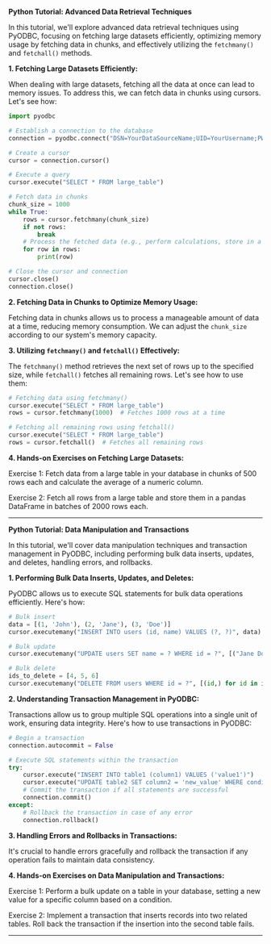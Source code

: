 **Python Tutorial: Advanced Data Retrieval Techniques**

In this tutorial, we'll explore advanced data retrieval techniques using PyODBC, focusing on fetching large datasets efficiently, optimizing memory usage by fetching data in chunks, and effectively utilizing the `fetchmany()` and `fetchall()` methods.

**1. Fetching Large Datasets Efficiently:**

When dealing with large datasets, fetching all the data at once can lead to memory issues. To address this, we can fetch data in chunks using cursors. Let's see how:

```python
import pyodbc

# Establish a connection to the database
connection = pyodbc.connect("DSN=YourDataSourceName;UID=YourUsername;PWD=YourPassword")

# Create a cursor
cursor = connection.cursor()

# Execute a query
cursor.execute("SELECT * FROM large_table")

# Fetch data in chunks
chunk_size = 1000
while True:
    rows = cursor.fetchmany(chunk_size)
    if not rows:
        break
    # Process the fetched data (e.g., perform calculations, store in a list, etc.)
    for row in rows:
        print(row)

# Close the cursor and connection
cursor.close()
connection.close()
```

**2. Fetching Data in Chunks to Optimize Memory Usage:**

Fetching data in chunks allows us to process a manageable amount of data at a time, reducing memory consumption. We can adjust the `chunk_size` according to our system's memory capacity.

**3. Utilizing `fetchmany()` and `fetchall()` Effectively:**

The `fetchmany()` method retrieves the next set of rows up to the specified size, while `fetchall()` fetches all remaining rows. Let's see how to use them:

```python
# Fetching data using fetchmany()
cursor.execute("SELECT * FROM large_table")
rows = cursor.fetchmany(1000)  # Fetches 1000 rows at a time

# Fetching all remaining rows using fetchall()
cursor.execute("SELECT * FROM large_table")
rows = cursor.fetchall()  # Fetches all remaining rows
```

**4. Hands-on Exercises on Fetching Large Datasets:**

Exercise 1: Fetch data from a large table in your database in chunks of 500 rows each and calculate the average of a numeric column.

Exercise 2: Fetch all rows from a large table and store them in a pandas DataFrame in batches of 2000 rows each.

---

**Python Tutorial: Data Manipulation and Transactions**

In this tutorial, we'll cover data manipulation techniques and transaction management in PyODBC, including performing bulk data inserts, updates, and deletes, handling errors, and rollbacks.

**1. Performing Bulk Data Inserts, Updates, and Deletes:**

PyODBC allows us to execute SQL statements for bulk data operations efficiently. Here's how:

```python
# Bulk insert
data = [(1, 'John'), (2, 'Jane'), (3, 'Doe')]
cursor.executemany("INSERT INTO users (id, name) VALUES (?, ?)", data)

# Bulk update
cursor.executemany("UPDATE users SET name = ? WHERE id = ?", [("Jane Doe", 2), ("John Doe", 3)])

# Bulk delete
ids_to_delete = [4, 5, 6]
cursor.executemany("DELETE FROM users WHERE id = ?", [(id,) for id in ids_to_delete])
```

**2. Understanding Transaction Management in PyODBC:**

Transactions allow us to group multiple SQL operations into a single unit of work, ensuring data integrity. Here's how to use transactions in PyODBC:

```python
# Begin a transaction
connection.autocommit = False

# Execute SQL statements within the transaction
try:
    cursor.execute("INSERT INTO table1 (column1) VALUES ('value1')")
    cursor.execute("UPDATE table2 SET column2 = 'new_value' WHERE condition")
    # Commit the transaction if all statements are successful
    connection.commit()
except:
    # Rollback the transaction in case of any error
    connection.rollback()
```

**3. Handling Errors and Rollbacks in Transactions:**

It's crucial to handle errors gracefully and rollback the transaction if any operation fails to maintain data consistency.

**4. Hands-on Exercises on Data Manipulation and Transactions:**

Exercise 1: Perform a bulk update on a table in your database, setting a new value for a specific column based on a condition.

Exercise 2: Implement a transaction that inserts records into two related tables. Roll back the transaction if the insertion into the second table fails.

---
